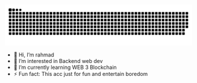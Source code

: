 <div align="center">
  <img  src="https://raw.githubusercontent.com/1999AZZAR/1999AZZAR/readme/resources/img/grid-snake.svg"
       alt="snake" />
</div>


- 👋 Hi, I’m rahmad
- 👀 I’m interested in Backend web dev
- 🌱 I’m currently learning WEB 3 Blockchain
- ⚡ Fun fact: This acc just for fun and entertain boredom
